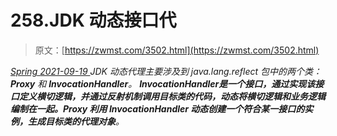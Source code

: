 <!--yml
category: 未分类
date: 0001-01-01 00:00:00
--->

# 258.JDK 动态接口代

> 原文：[https://zwmst.com/3502.html](https://zwmst.com/3502.html)

   [ *Spring* ](https://zwmst.com/spring)*[ <time datetime="2021-09-19T20:42:18+08:00"> 2021-09-19 </time> ](https://zwmst.com/3502.html)  JDK 动态代理主要涉及到 java.lang.reflect 包中的两个类：**Proxy** 和 **InvocationHandler**。
**InvocationHandler是一个接口，通过实现该接口定义横切逻辑，并通过反射机制调用目标类的代码，动态将横切逻辑和业务逻辑编制在一起。Proxy 利用 InvocationHandler 动态创建一个符合某一接口的实例，生成目标类的代理对象**。*